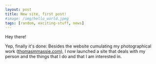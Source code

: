 ```yaml
---
layout: post
title: New site, first post!
#image: /img/hello_world.jpeg
tags: [random, exciting-stuff, news]
---
```


Hey there!

Yep, finally it's done: Besides the website cumulating my photographical work ([thomasmmassie.com](thomasmmassie.com)), I now launched a site that deals with my person and the things that I do and that I am interested in.

